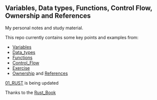 ## Variables, Data types, Functions, Control Flow, Ownership and References

My personal notes and study material.

This repo currently contains some key points and examples from:

- [Variables](variables/src/bin/)
- [Data_types](data_types/src/bin/)
- [Functions](functions/src/bin/)
- [Control_Flow](control_flow/src/bin/)
- [Exercise](exercise/src/bin/)
- [Ownership](ownership/src/bin/) and [References](ownership/src/bin/references.rs)

[01_RUST](https://github.com/ahmad123m/01_RUST) is being updated

Thanks to the [Rust_Book](https://doc.rust-lang.org/book)
